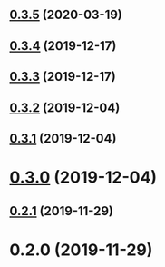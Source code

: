 ## [0.3.5](https://github.com/nerd-coder/lqip-loader/compare/0.3.4...0.3.5) (2020-03-19)

## [0.3.4](https://github.com/nerd-coder/lqip-loader/compare/0.3.3...0.3.4) (2019-12-17)



## [0.3.3](https://github.com/nerd-coder/lqip-loader/compare/0.3.2...0.3.3) (2019-12-17)



## [0.3.2](https://github.com/nerd-coder/lqip-loader/compare/0.3.1...0.3.2) (2019-12-04)



## [0.3.1](https://github.com/nerd-coder/lqip-loader/compare/0.3.0...0.3.1) (2019-12-04)



# [0.3.0](https://github.com/nerd-coder/lqip-loader/compare/0.2.1...0.3.0) (2019-12-04)



## [0.2.1](https://github.com/nerd-coder/lqip-loader/compare/0.2.0...0.2.1) (2019-11-29)



# 0.2.0 (2019-11-29)


